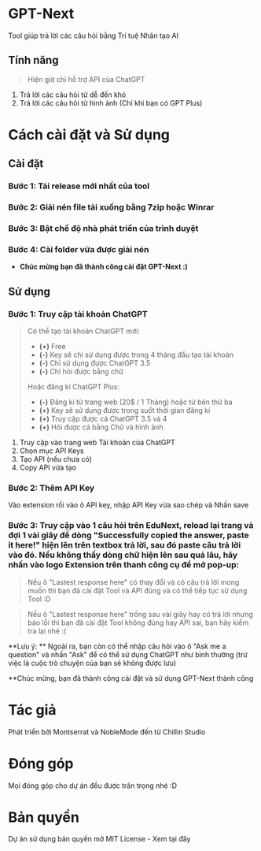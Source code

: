 
# GPT-Next

Tool giúp trả lời các câu hỏi bằng Trí tuệ Nhân tạo AI

## Tính năng

> Hiện giờ chỉ hỗ trợ API của ChatGPT

1. Trả lời các câu hỏi từ dễ đến khó
2. Trả lời các câu hỏi từ hình ảnh (Chỉ khi bạn có GPT Plus)

# Cách cài đặt và Sử dụng

## Cài đặt

### Bước 1: Tải release mới nhất của tool

### Bước 2: Giải nén file tải xuống bằng 7zip hoặc Winrar

### Bước 3: Bật chế độ nhà phát triển của trình duyệt

### Bước 4: Cài folder vừa được giải nén

- **Chúc mừng bạn đã thành công cài đặt GPT-Next :)**

## Sử dụng

### Bước 1: Truy cập tài khoản ChatGPT
> Có thể tạo tài khoản ChatGPT mới:
>  - **(+)** Free
>  - **(-)** Key sẽ chỉ sử dụng được trong 4 tháng đầu tạo tài khoản
>  - **(-)** Chỉ sử dụng được ChatGPT 3.5
>  - **(-)** Chỉ hỏi được bằng chữ
> 
> Hoặc đăng kí ChatGPT Plus:
>  - **(-)** Đăng kí từ trang web (20$ / 1 Tháng) hoặc từ bên thứ ba
>  - **(+)** Key sẽ sử dụng được trong suốt thời gian đăng kí
>  - **(+)** Truy cập được cả ChatGPT 3.5 và 4
>  - **(+)** Hỏi được cả bằng Chữ và hình ảnh

1. Truy cập vào trang web Tài khoản của ChatGPT
2. Chọn mục API Keys
3. Tạo API (nếu chưa có) 
4. Copy API vừa tạo

### Bước 2: Thêm API Key
Vào extension rồi vào ô API key, nhập API Key vừa sao chép và Nhấn save

### Bước 3: Truy cập vào 1 câu hỏi trên EduNext, reload lại trang và đợi 1 vài giây để dòng "Successfully copied the answer, paste it here!" hiện lên trên textbox trả lời, sau đó paste câu trả lời vào đó. Nếu không thấy dòng chữ hiện lên sau quá lâu, hãy nhấn vào logo Extension trên thanh công cụ để mở pop-up:

> Nếu ô "Lastest response here" có thay đổi và có câu trả lời mong muốn thì bạn đã cài đặt Tool và API đúng và có thể tiếp tục sử dụng Tool :D

> Nếu ô "Lastest response here" trống sau vài giây hay có trả lời nhưng báo lỗi thì bạn đã cài đặt Tool không đúng hay API sai, bạn hãy kiểm tra lại nhé :(

**Lưu ý: ** Ngoài ra, bạn còn có thể nhập câu hỏi vào ô "Ask me a question" và nhấn "Ask" để có thể sử dụng ChatGPT như bình thường (trừ việc là cuộc trò chuyện của bạn sẽ không được lưu)

**Chúc mừng, bạn đã thành công cài đặt và sử dụng GPT-Next thành công

# Tác giả
Phát triển bởi Montserrat và NobleMode đến từ Chillin Studio

# Đóng góp
Mọi đóng góp cho dự án đều được trân trọng nhé :D

# Bản quyền
Dự án sử dụng bản quyền mở MIT License - Xem tại đây
